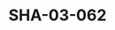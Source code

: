 ---
pid: SHA-03-062
title: SHA-03-062
language: en
original_label: 
rights: Sharhabil Ahmed
location_of_original: Sharhabil Ahmed
photographer_or_studio: 
scanned_from: photograph 10.1 by 15.1
_date: '1993'
location: Khartoum
description: Ali Yagoub Adam Khalil Kamil Hussain performing
additional_notes: 
permission_display: 'yes'
on_server: 'no'
on_website: 'no'
permalink: /photopages/en/SHA-03-062
layout: photo-page
---